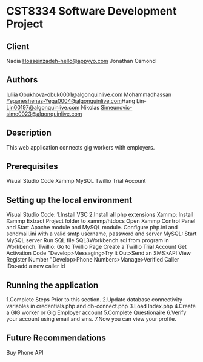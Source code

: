 # CST8334 Software Development Project
## Client
Nadia Hosseinzadeh-hello@appyyo.com 
Jonathan Osmond
## Authors
Iuliia Obukhova-obuk0001@algonquinlive.com
Mohammadhassan Yeganeshenas-Yega0004@algonquinlive.com​
Hang Lin- Lin00197@algonquinlive.com
Nikolas Simeunovic-sime0023@algonquinlive.com
## Description
This web application connects gig workers with employers.

## Prerequisites
Visual Studio Code
Xammp 
MySQL
Twillio Trial Account
## Setting up the local environment
Visual Studio Code:
1.Install VSC
2.Install all php extensions
Xammp:
Install Xammp
Extract Project folder to xammp/htdocs
Open Xammp Control Panel and Start Apache module and MySQL module.
Configure php.ini and sendmail.ini with a valid smtp username, password and server
MySQL:
Start MySQL server
Run SQL file SQL3Workbench.sql from program in Workbench.
Twillio:
Go to Twillio Page
Create a Twillio Trial Account
Get Activation Code "Develop>Messaging>Try It Out>Send an SMS>API View
Register Number "Develop>Phone Numbers>Manage>Verified Caller IDs>add a new caller id
## Running the application
1.Complete Steps Prior to this section.
2.Update database connectivity variables in credentials.php and db-connect.php
3.Load Index.php
4.Create a GIG worker or Gig Employer account
5.Complete Questionaire
6.Verify your account using email and sms.
7.Now you can view your profile.
## Future Recommendations
Buy Phone API

